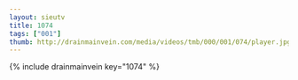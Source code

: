 ```yaml
--- 
layout: sieutv
title: 1074
tags: ["001"]
thumb: http://drainmainvein.com/media/videos/tmb/000/001/074/player.jpg
---
```

{% include drainmainvein key="1074" %} 
